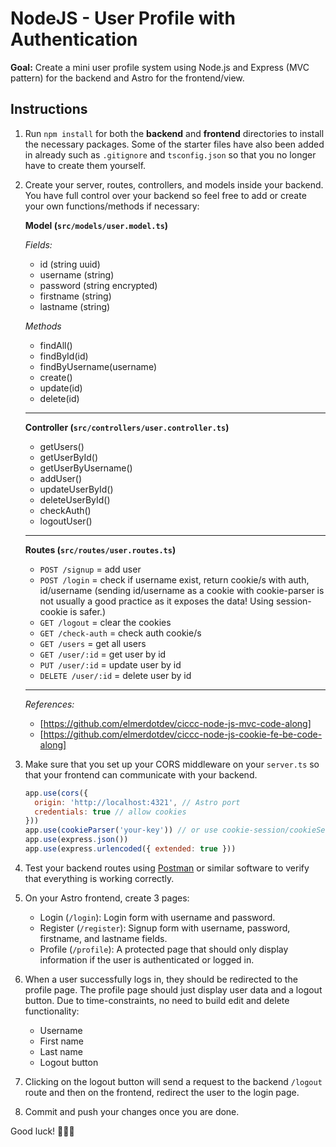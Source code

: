 # NodeJS - User Profile with Authentication

**Goal:** Create a mini user profile system using Node.js and Express (MVC pattern) for the backend and Astro for the frontend/view.

## Instructions

1. Run `npm install` for both the **backend** and **frontend** directories to install the necessary packages. Some of the starter files have also been added in already such as `.gitignore` and `tsconfig.json` so that you no longer have to create them yourself.
2. Create your server, routes, controllers, and models inside your backend. You have full control over your backend so feel free to add or create your own functions/methods if necessary:
  
    **Model (`src/models/user.model.ts`)**

    *Fields:*
    - id (string uuid)
    - username (string)
    - password (string encrypted)
    - firstname (string)
    - lastname (string)

    *Methods*
    - findAll()
    - findById(id)
    - findByUsername(username)
    - create()
    - update(id)
    - delete(id)

    ---

    **Controller (`src/controllers/user.controller.ts`)**
    - getUsers()
    - getUserById()
    - getUserByUsername()
    - addUser()
    - updateUserById()
    - deleteUserById()
    - checkAuth()
    - logoutUser()

    ---

    **Routes (`src/routes/user.routes.ts`)**
    - `POST /signup` = add user
    - `POST /login` = check if username exist, return cookie/s with auth, id/username (sending id/username as a cookie with cookie-parser is not usually a good practice as it exposes the data! Using session-cookie is safer.)
    - `GET /logout` = clear the cookies
    - `GET /check-auth` = check auth cookie/s
    - `GET /users` = get all users
    - `GET /user/:id` = get user by id
    - `PUT /user/:id` = update user by id
    - `DELETE /user/:id` = delete user by id

    ---

    *References:*
    - [https://github.com/elmerdotdev/ciccc-node-js-mvc-code-along]
    - [https://github.com/elmerdotdev/ciccc-node-js-cookie-fe-be-code-along]

3. Make sure that you set up your CORS middleware on your `server.ts` so that your frontend can communicate with your backend.

    ```js
    app.use(cors({
      origin: 'http://localhost:4321', // Astro port
      credentials: true // allow cookies
    }))
    app.use(cookieParser('your-key')) // or use cookie-session/cookieSession instead
    app.use(express.json())
    app.use(express.urlencoded({ extended: true }))
    ```

4. Test your backend routes using [Postman](https://www.postman.com/) or similar software to verify that everything is working correctly.
5. On your Astro frontend, create 3 pages:
    - Login (`/login`): Login form with username and password.
    - Register (`/register`): Signup form with username, password, firstname, and lastname fields.
    - Profile (`/profile`): A protected page that should only display information if the user is authenticated or logged in.
6. When a user successfully logs in, they should be redirected to the profile page. The profile page should just display user data and a logout button. Due to time-constraints, no need to build edit and delete functionality:
    - Username
    - First name
    - Last name
    - Logout button
7. Clicking on the logout button will send a request to the backend `/logout` route and then on the frontend, redirect the user to the login page.
8. Commit and push your changes once you are done.

Good luck! 🎉🎉🎉

